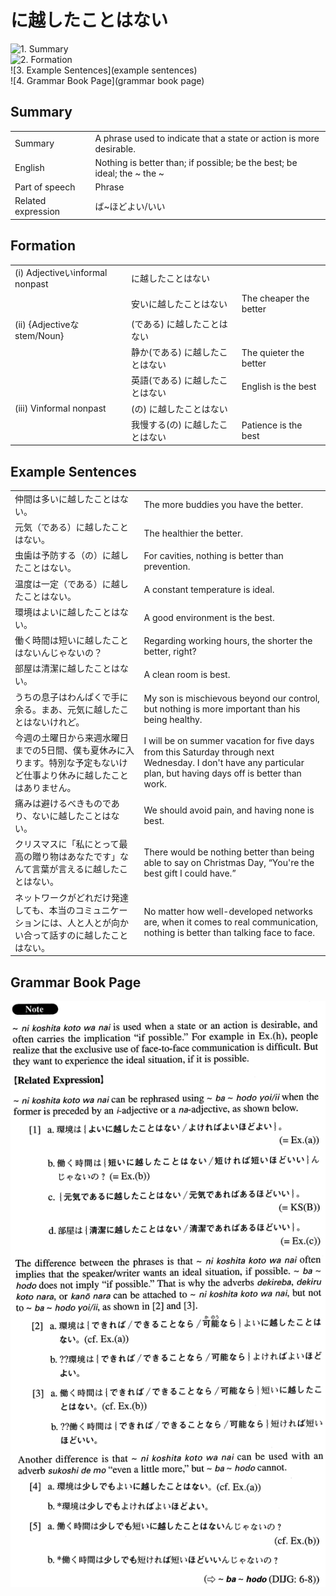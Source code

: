 # に越したことはない

![1. Summary](summary)<br>
![2. Formation](formation)<br>
![3. Example Sentences](example sentences)<br>
![4. Grammar Book Page](grammar book page)<br>


## Summary

<table><tr>   <td>Summary</td>   <td>A phrase used to indicate that a state or action is more desirable.</td></tr><tr>   <td>English</td>   <td>Nothing is better than; if possible; be the best; be ideal; the ~ the ~</td></tr><tr>   <td>Part of speech</td>   <td>Phrase</td></tr><tr>   <td>Related expression</td>   <td>ば~ほどよい/いい</td></tr></table>

## Formation

<table class="table"><tbody><tr class="tr head"><td class="td"><span class="numbers">(i)</span> <span class="bold">Adjectiveいinformal nonpast</span></td><td class="td"><span class="concept">に越したことはない</span></td><td class="td"></td></tr><tr class="tr"><td class="td"></td><td class="td"><span>安い</span><span class="concept">に越したことはない</span></td><td class="td"><span>The cheaper the better</span></td></tr><tr class="tr head"><td class="td"><span class="numbers">(ii)</span> <span class="bold">{Adjectiveなstem/Noun}</span></td><td class="td"><span>(である)</span> <span class="concept">に越したことはない</span></td><td class="td"></td></tr><tr class="tr"><td class="td"></td><td class="td"><span>静か(である)</span> <span class="concept">に越したことはない</span></td><td class="td"><span>The quieter the better</span></td></tr><tr class="tr"><td class="td"></td><td class="td"><span>英語(である)</span> <span class="concept">に越したことはない</span></td><td class="td"><span>English is the best</span></td></tr><tr class="tr head"><td class="td"><span class="numbers">(iii)</span> <span class="bold">Vinformal nonpast</span></td><td class="td"><span>(の)</span> <span class="concept">に越したことはない</span></td><td class="td"></td></tr><tr class="tr"><td class="td"></td><td class="td"><span>我慢する(の)</span> <span class="concept">に越したことはない</span></td><td class="td"><span>Patience is the best</span></td></tr></tbody></table>

## Example Sentences

<table><tr>   <td>仲間は多いに越したことはない。</td>   <td>The more buddies you have the better.</td></tr><tr>   <td>元気（である）に越したことはない。</td>   <td>The healthier the better.</td></tr><tr>   <td>虫歯は予防する（の）に越したことはない。</td>   <td>For cavities, nothing is better than prevention.</td></tr><tr>   <td>温度は一定（である）に越したことはない。</td>   <td>A constant temperature is ideal.</td></tr><tr>   <td>環境はよいに越したことはない。</td>   <td>A good environment is the best.</td></tr><tr>   <td>働く時間は短いに越したことはないんじゃないの？</td>   <td>Regarding working hours, the shorter the better, right?</td></tr><tr>   <td>部屋は清潔に越したことはない。</td>   <td>A clean room is best.</td></tr><tr>   <td>うちの息子はわんぱくで手に余る。まあ、元気に越したことはないけれど。</td>   <td>My son is mischievous beyond our control, but nothing is more important than his being healthy.</td></tr><tr>   <td>今週の土曜日から来週水曜日までの5日間、僕も夏休みに入ります。特別な予定もないけど仕事より休みに越したことはありません。</td>   <td>I will be on summer vacation for ﬁve days from this Saturday through next Wednesday. I don't have any particular plan, but having days off is better than work.</td></tr><tr>   <td>痛みは避けるべきものであり、ないに越したことはない。</td>   <td>We should avoid pain, and having none is best.</td></tr><tr>   <td>クリスマスに「私にとって最高の贈り物はあなたです」なんて言葉が言えるに越したことはない。</td>   <td>There would be nothing better than being able to say on Christmas Day, “You're the best gift I could have.”</td></tr><tr>   <td>ネットワークがどれだけ発達しても、本当のコミュニケーションには、人と人とが向かい合って話すのに越したことはない。</td>   <td>No matter how well-developed networks are, when it comes to real communication, nothing is better than talking face to face.</td></tr></table>

## Grammar Book Page

![](../img/Advancedに越したことはない.png)

